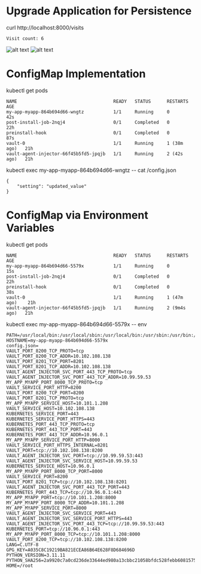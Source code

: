 # Upgrade Application for Persistence

curl http://localhost:8000/visits
```
Visit count: 6
```
![alt text](https://github.com/DoryShibkova/S25-core-course-labs/blob/lab12/k8s/lab12_1.jpg)
![alt text](https://github.com/DoryShibkova/S25-core-course-labs/blob/lab12/k8s/lab12_2.jpg)

# ConfigMap Implementation

kubectl get pods
```
NAME                                    READY   STATUS      RESTARTS      AGE
my-app-myapp-864b694d66-wngtz           1/1     Running     0             42s
post-install-job-2nqj4                  0/1     Completed   0             22h
preinstall-hook                         0/1     Completed   0             87s
vault-0                                 1/1     Running     1 (38m ago)   21h
vault-agent-injector-66f45b5fd5-jpqjb   1/1     Running     2 (42s ago)   21h
```

kubectl exec my-app-myapp-864b694d66-wngtz -- cat /config.json
```
{
    "setting": "updated_value"
}
```

# ConfigMap via Environment Variables

kubectl get pods
```
NAME                                    READY   STATUS      RESTARTS       AGE
my-app-myapp-864b694d66-5579x           1/1     Running     0              15s
post-install-job-2nqj4                  0/1     Completed   0              22h
preinstall-hook                         0/1     Completed   0              38s
vault-0                                 1/1     Running     1 (47m ago)    21h
vault-agent-injector-66f45b5fd5-jpqjb   1/1     Running     2 (9m4s ago)   21h
```

kubectl exec my-app-myapp-864b694d66-5579x -- env
```
PATH=/usr/local/bin:/usr/local/sbin:/usr/local/bin:/usr/sbin:/usr/bin:/sbin:/bin
HOSTNAME=my-app-myapp-864b694d66-5579x
config.json=
VAULT_PORT_8200_TCP_PROTO=tcp
VAULT_PORT_8200_TCP_ADDR=10.102.108.138
VAULT_PORT_8201_TCP_PORT=8201
VAULT_PORT_8201_TCP_ADDR=10.102.108.138
VAULT_AGENT_INJECTOR_SVC_PORT_443_TCP_PROTO=tcp
VAULT_AGENT_INJECTOR_SVC_PORT_443_TCP_ADDR=10.99.59.53
MY_APP_MYAPP_PORT_8000_TCP_PROTO=tcp
VAULT_SERVICE_PORT_HTTP=8200
VAULT_PORT_8200_TCP_PORT=8200
VAULT_PORT_8201_TCP_PROTO=tcp
MY_APP_MYAPP_SERVICE_HOST=10.101.1.208
VAULT_SERVICE_HOST=10.102.108.138
KUBERNETES_SERVICE_PORT=443
KUBERNETES_SERVICE_PORT_HTTPS=443
KUBERNETES_PORT_443_TCP_PROTO=tcp
KUBERNETES_PORT_443_TCP_PORT=443
KUBERNETES_PORT_443_TCP_ADDR=10.96.0.1
MY_APP_MYAPP_SERVICE_PORT_HTTP=8000
VAULT_SERVICE_PORT_HTTPS_INTERNAL=8201
VAULT_PORT=tcp://10.102.108.138:8200
VAULT_AGENT_INJECTOR_SVC_PORT=tcp://10.99.59.53:443
VAULT_AGENT_INJECTOR_SVC_SERVICE_HOST=10.99.59.53
KUBERNETES_SERVICE_HOST=10.96.0.1
MY_APP_MYAPP_PORT_8000_TCP_PORT=8000
VAULT_SERVICE_PORT=8200
VAULT_PORT_8201_TCP=tcp://10.102.108.138:8201
VAULT_AGENT_INJECTOR_SVC_PORT_443_TCP_PORT=443
KUBERNETES_PORT_443_TCP=tcp://10.96.0.1:443
MY_APP_MYAPP_PORT=tcp://10.101.1.208:8000
MY_APP_MYAPP_PORT_8000_TCP_ADDR=10.101.1.208
MY_APP_MYAPP_SERVICE_PORT=8000
VAULT_AGENT_INJECTOR_SVC_SERVICE_PORT=443
VAULT_AGENT_INJECTOR_SVC_SERVICE_PORT_HTTPS=443
VAULT_AGENT_INJECTOR_SVC_PORT_443_TCP=tcp://10.99.59.53:443
KUBERNETES_PORT=tcp://10.96.0.1:443
MY_APP_MYAPP_PORT_8000_TCP=tcp://10.101.1.208:8000
VAULT_PORT_8200_TCP=tcp://10.102.108.138:8200
LANG=C.UTF-8
GPG_KEY=A035C8C19219BA821ECEA86B64E628F8D684696D
PYTHON_VERSION=3.11.11
PYTHON_SHA256=2a9920c7a0cd236de33644ed980a13cbbc21058bfdc528febb6081575ed73be3
HOME=/root
```
